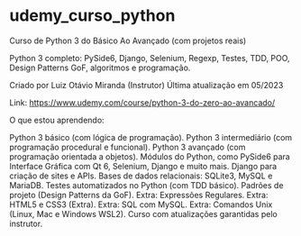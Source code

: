 # udemy_curso_python

Curso de Python 3 do Básico Ao Avançado (com projetos reais)

Python 3 completo: PySide6, Django, Selenium, Regexp, Testes, TDD, POO, Design Patterns GoF, algoritmos e programação.

Criado por Luiz Otávio Miranda (Instrutor)
Última atualização em 05/2023

Link: https://www.udemy.com/course/python-3-do-zero-ao-avancado/

O que estou aprendendo:

Python 3 básico (com lógica de programação).
Python 3 intermediário (com programação procedural e funcional).
Python 3 avançado (com programação orientada a objetos).
Módulos do Python, como PySide6 para Interface Gráfica com Qt 6, Selenium, Django e muito mais.
Django para criação de sites e APIs.
Bases de dados relacionais: SQLite3, MySQL e MariaDB.
Testes automatizados no Python (com TDD básico).
Padrões de projeto (Design Patterns da GoF).
Extra: Expressões Regulares.
Extra: HTML5 e CSS3 (Extra).
Extra: SQL com MySQL.
Extra: Comandos Unix (Linux, Mac e Windows WSL2).
Curso com atualizações garantidas pelo instrutor.
